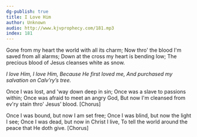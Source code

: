```yaml
---
dg-publish: true
title: I Love Him
author: Unknown
audio: http://www.kjvprophecy.com/181.mp3
index: 181
---
```


Gone from my heart the world with all its charm;
Now thro' the blood I'm saved from all alarms;
Down at the cross my heart is bending low;
The precious blood of Jesus cleanses white as snow.

*I love Him, I love Him,
Because He first loved me,
And purchased my salvation on Calv’ry’s tree.*

Once I was lost, and 'way down deep in sin;
Once was a slave to passions within;
Once was afraid to meet an angry God,
But now I'm cleansed from ev'ry stain thro' Jesus’ blood. [Chorus]

Once I was bound, but now I am set free;
Once I was blind, but now the light I see;
Once I was dead, but now in Christ I live,
To tell the world around the peace that He doth give. [Chorus]